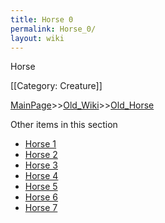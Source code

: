 ```yaml
---
title: Horse 0
permalink: Horse_0/
layout: wiki
---
```

Horse

[[Category: Creature]]

[MainPage](/keeperrl_wiki/ "wikilink")>>[Old_Wiki](/keeperrl_wiki/Old_Wiki "wikilink")>>[Old_Horse](/keeperrl_wiki/Old_Horse "wikilink")

Other items in this section
-    [Horse 1](/keeperrl_wiki/Horse_1 "wikilink")
-    [Horse 2](/keeperrl_wiki/Horse_2 "wikilink")
-    [Horse 3](/keeperrl_wiki/Horse_3 "wikilink")
-    [Horse 4](/keeperrl_wiki/Horse_4 "wikilink")
-    [Horse 5](/keeperrl_wiki/Horse_5 "wikilink")
-    [Horse 6](/keeperrl_wiki/Horse_6 "wikilink")
-    [Horse 7](/keeperrl_wiki/Horse_7 "wikilink")
